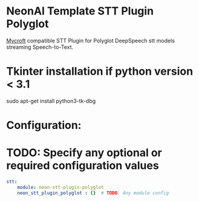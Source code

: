 # NeonAI Template STT Plugin Polyglot
[Mycroft](https://mycroft-ai.gitbook.io/docs/mycroft-technologies/mycroft-core/plugins) compatible
STT Plugin for Polyglot DeepSpeech stt models streaming Speech-to-Text. 
# Tkinter installation if python version < 3.1
sudo apt-get install python3-tk-dbg

# Configuration:
# TODO: Specify any optional or required configuration values
```yaml
stt:
    module: neon-stt-plugin-polyglot  
    neon_stt_plugin_polyglot : {}  # TODO: Any module config

```
